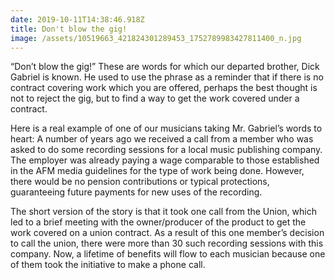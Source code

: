 ```yaml
---
date: 2019-10-11T14:38:46.918Z
title: Don't blow the gig!
image: /assets/10519663_421824301289453_1752789983427811400_n.jpg
---
```

“Don’t blow the gig!” These are words for which our departed brother, Dick Gabriel is known. He used to use the phrase as a reminder that if there is no contract covering work which you are offered, perhaps the best thought is not to reject the gig, but to find a way to get the work covered under a contract. 

Here is a real example of one of our musicians taking Mr. Gabriel’s words to heart: A number of years ago we received a call from a member who was asked to do some recording sessions for a local music publishing company. The employer was already paying a wage comparable to those established in the AFM media guidelines for the type of work being done. However, there would be no pension contributions or typical protections, guaranteeing future payments for new uses of the recording.

The short version of the story is that it took one call from the Union, which led to a brief meeting with the owner/producer of the product to get the work covered on a union contract. As a result of this one member’s decision to call the union, there were more than 30 such recording sessions with this company. Now, a lifetime of benefits will flow to each musician because one of them took the initiative to make a phone call.

